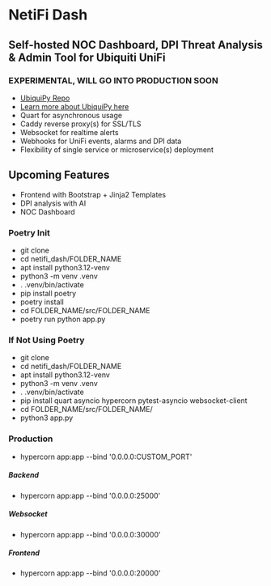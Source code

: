 # NetiFi Dash #

## Self-hosted NOC Dashboard, DPI Threat Analysis & Admin Tool for Ubiquiti UniFi ##
### EXPERIMENTAL, WILL GO INTO PRODUCTION SOON ###

* [UbiquiPy Repo](https://github.com/BCL-FOSS/UbiquiPy-UniFi-Automation)
* [Learn more about UbiquiPy here](https://www.baughcl.com/ubiquipy.html) 
* Quart for asynchronous usage
* Caddy reverse proxy(s) for SSL/TLS
* Websocket for realtime alerts
* Webhooks for UniFi events, alarms and DPI data
* Flexibility of single service or microservice(s) deployment

## Upcoming Features ##
* Frontend with Bootstrap + Jinja2 Templates
* DPI analysis with AI
* NOC Dashboard 

### Poetry Init ###

* git clone 
* cd netifi_dash/FOLDER_NAME
* apt install python3.12-venv
* python3 -m venv .venv 
* . .venv/bin/activate
* pip install poetry 
* poetry install
* cd FOLDER_NAME/src/FOLDER_NAME
* poetry run python app.py

### If Not Using Poetry ###

* git clone 
* cd netifi_dash/FOLDER_NAME
* apt install python3.12-venv
* python3 -m venv .venv 
* . .venv/bin/activate
* pip install quart asyncio hypercorn pytest-asyncio websocket-client
* cd FOLDER_NAME/src/FOLDER_NAME/ 
* python3 app.py

### Production ###

* hypercorn app:app --bind '0.0.0.0:CUSTOM_PORT'

##### Backend #####
* hypercorn app:app --bind '0.0.0.0:25000'

##### Websocket #####
* hypercorn app:app --bind '0.0.0.0:30000'

##### Frontend #####
* hypercorn app:app --bind '0.0.0.0:20000'






